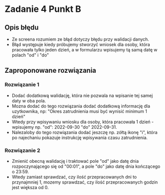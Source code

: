 # Zadanie 4 Punkt B

## Opis błędu

* Ze screena rozumiem ze błąd dotyczy błędu przy walidacji danych.
* Błąd występuje kiedy próbujemy stworzyć wniosek dla osoby, która pracowała tylko jeden dzień, a w formularzu wpisujemy tą samą datę w polach "od" i "do"


## Zaproponowane rozwiązania

### Rozwiązanie 1
* Dodać dodatkową walidację, która nie pozwala na wpisanie tej samej daty w oba pola.
* Mozna dodać do tego rozwiązania dodać dodatkową informację dla uzytkownika, np: "Okres zatrudnienia musi być wynisić minimum 1 dzień"
* Wtedy przy wpisywaniu wniosku dla osoby, która pracowała 1 dzień - wpisujemy np. "od": 2022-09-30 "do" 2022-09-31.
* Nalezaloby do tego rozwiązania dodać jeszczę np. zółtą ikonę "i", która po najechaniu pokazuje instrukcję wpisywania czasu zatrudnienia.

### Rozwiązanie 2
* Zmienić obecną walidację i traktować pole "od" jako datę dnia rozpoczynającego się od "00:01", a pole "do" jako datę dnia kończącego o 23:59.
* Wtedy zamiast sprawdzać, czy ilość przepracowanych dni to przynajmniej 1, mozemy sprawdzać, czy ilość przepracowanych godzin jest większa od 0.